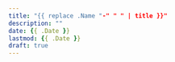 ```yaml
---
title: "{{ replace .Name "-" " " | title }}"
description: ""
date: {{ .Date }}
lastmod: {{ .Date }}
draft: true
---
```

